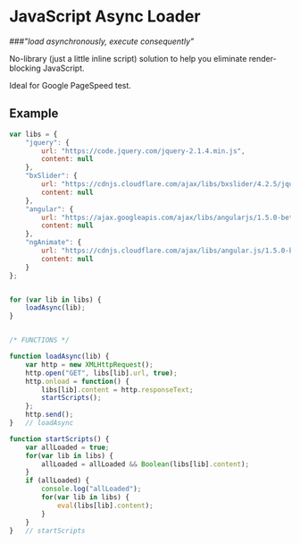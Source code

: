 # JavaScript Async Loader

###_"load asynchronously, execute consequently"_

No-library (just a little inline script) solution to help you eliminate render-blocking JavaScript. 

Ideal for Google PageSpeed test.

## Example

```js
var libs = {
    "jquery": {
        url: "https://code.jquery.com/jquery-2.1.4.min.js",
        content: null
    },
    "bxSlider": {
        url: "https://cdnjs.cloudflare.com/ajax/libs/bxslider/4.2.5/jquery.bxslider.min.js",
        content: null
    },
    "angular": {
        url: "https://ajax.googleapis.com/ajax/libs/angularjs/1.5.0-beta.2/angular.min.js",
        content: null
    },
    "ngAnimate": {
        url: "https://cdnjs.cloudflare.com/ajax/libs/angular.js/1.5.0-beta.2/angular-animate.min.js",
        content: null
    }
};


for (var lib in libs) {
    loadAsync(lib);
}


/* FUNCTIONS */

function loadAsync(lib) {
    var http = new XMLHttpRequest();
    http.open("GET", libs[lib].url, true);
    http.onload = function() {
        libs[lib].content = http.responseText;
        startScripts();
    };
    http.send();
}   // loadAsync

function startScripts() {
    var allLoaded = true;
    for(var lib in libs) {
        allLoaded = allLoaded && Boolean(libs[lib].content);
    }
    if (allLoaded) {
        console.log("allLoaded");
        for(var lib in libs) {
            eval(libs[lib].content);
        }
    }
}   // startScripts
```
